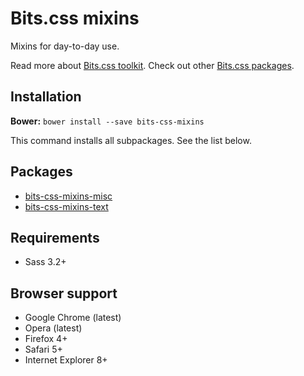 # Bits.css mixins

Mixins for day-to-day use.

Read more about [Bits.css toolkit](https://github.com/bits-css/bits.css).
Check out other [Bits.css packages](https://github.com/bits-css).

## Installation

__Bower:__ `bower install --save bits-css-mixins`

This command installs all subpackages. See the list below.

## Packages

* [bits-css-mixins-misc](https://github.com/bits-css/mixins-misc)
* [bits-css-mixins-text](https://github.com/bits-css/mixins-text)

## Requirements

* Sass 3.2+

## Browser support

* Google Chrome (latest)
* Opera (latest)
* Firefox 4+
* Safari 5+
* Internet Explorer 8+